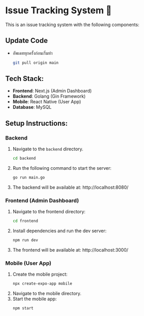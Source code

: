 # Issue Tracking System  💒

This is an issue tracking system with the following components:

## Update Code
   - อัพเดททุกครั้งก่อนเริ่มทำ
     ```bash
     git pull origin main

## Tech Stack:
- **Frontend**: Next.js (Admin Dashboard)
- **Backend**: Golang (Gin Framework)
- **Mobile**: React Native (User App)
- **Database**: MySQL


## Setup Instructions:

### Backend
1. Navigate to the `backend` directory.
   ```bash
   cd backend
2. Run the following command to start the server:
   ```bash
   go run main.go
3. The backend will be available at:
   http://localhost:8080/


### Frontend (Admin Dashboard)

1. Navigate to the frontend directory:
   ```bash
   cd frontend
2. Install dependencies and run the dev server:
   ```bash
   npm run dev
3. The frontend will be available at:
   http://localhost:3000/


### Mobile (User App)
1. Create the mobile project:
   ```bash
   npx create-expo-app mobile
2. Navigate to the mobile directory.
3. Start the mobile app:
   ```bash
   npm start
